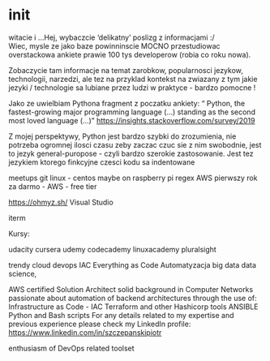 

# init

witacie i ...Hej, 
wybaczcie ‘delikatny’ poslizg z informacjami :/ 
\
Wiec, mysle ze jako baze powinninscie MOCNO przestudiowac overstackowa ankiete prawie 100 tys developerow (robia co roku nowa).

Zobaczycie tam informacje na temat zarobkow, popularnosci jezykow, technologii, narzedzi, ale tez  na przyklad kontekst na zwiazany z tym jakie jezyki / technologie sa lubiane przez ludzi w praktyce   - bardzo pomocne !  

Jako ze uwielbiam Pythona fragment z poczatku ankiety: 
“ Python, the fastest-growing major programming language (...) standing as the second most loved language (...)” 
https://insights.stackoverflow.com/survey/2019

Z mojej perspektywy, Python jest bardzo szybki do zrozumienia, nie potrzeba ogromnej ilosci czasu zeby zaczac czuc sie z nim swobodnie, jest to jezyk general-puropose - czyli bardzo szerokie zastosowanie. 
Jest tez jezykiem ktorego finkcyjne czesci kodu sa indentowane 
  

meetups
git
linux - centos maybe on raspberry pi
regex 
AWS pierwszy rok za darmo - AWS - free tier

https://ohmyz.sh/
Visual Studio 

iterm

Kursy:

udacity 
cursera
udemy
codecademy
linuxacademy
pluralsight

trendy
cloud
devops
IAC
Everything as Code
Automatyzacja
big data
data science, 











   



AWS certified Solution Architect
solid background in Computer Networks
passionate about automation of backend architectures through the use of:
Infrastructure as Code - IAC
Terraform and other Hashicorp tools
ANSIBLE
Python and Bash scripts
For any details related to my expertise and previous experience please check my LinkedIn profile:
https://www.linkedin.com/in/szczepanskipiotr

enthusiasm of DevOps  related toolset












